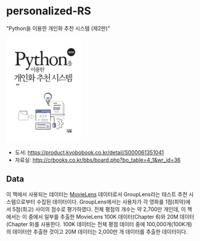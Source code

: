 # personalized-RS
"Python을 이용한 개인화 추천 시스템 (제2판)"


<img src="gallery/image.png" alt="drawing" width="200"/>

- 도서: https://product.kyobobook.co.kr/detail/S000061351041
- 자료실: http://crbooks.co.kr/bbs/board.php?bo_table=4_1&wr_id=36

## Data

이 책에서 사용되는 데이터는 [MovieLens](https://grouplens.org/datasets/movielens/) 데이터로서 GroupLens라는 테스트 추천 시스템으로부터 수집된 데이터이다. GroupLens에서는 사용자가 각 영화를 1점(최악)에서 5점(최고) 사이의 점수로 평가하였다. 전체 평점의 개수는 약 2,700만 개인데, 이 책에서는 이 중에서 일부를 추출한 MovieLens 100K 데이터(Chapter 6)와 20M 데이터(Chapter 9)를 사용한다. 100K 데이터는 전체 평점 데이터 중에 100,000개(100K개)의 데이터만 추출한 것이고 20M 데이터는 2,000만 개 데이터를 추출한 데이터이다.